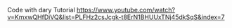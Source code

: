 Code with dary Tutorial 
https://www.youtube.com/watch?v=KmxwQHfDiVQ&list=PLFHz2csJcgk-t8ErN1BHUUxTNj45dkSqS&index=7
